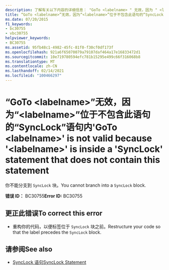 ```yaml
---
description: 了解有关以下内容的详细信息： "GoTo <labelname> " 无效，因为 " <labelname> " 位于不包含此语句的 "SyncLock" 语句内
title: “GoTo <labelname>”无效，因为“<labelname>”位于不包含此语句的“SyncLock”语句内
ms.date: 07/20/2015
f1_keywords:
- bc30755
- vbc30755
helpviewer_keywords:
- BC30755
ms.assetid: 95fb48c1-4982-45fc-81f0-f30cf0df173f
ms.openlocfilehash: 921a6f65070079a79107daf464a17e16833472d1
ms.sourcegitcommit: 10e719780594efc781b15295e499c66f316068b8
ms.translationtype: MT
ms.contentlocale: zh-CN
ms.lasthandoff: 02/14/2021
ms.locfileid: "100466297"
---
```

# <a name="goto-labelname-is-not-valid-because-labelname-is-inside-a-synclock-statement-that-does-not-contain-this-statement"></a><span data-ttu-id="8c378-103">“GoTo \<labelname>”无效，因为“\<labelname>”位于不包含此语句的“SyncLock”语句内</span><span class="sxs-lookup"><span data-stu-id="8c378-103">'GoTo \<labelname>' is not valid because '\<labelname>' is inside a 'SyncLock' statement that does not contain this statement</span></span>

<span data-ttu-id="8c378-104">你不能分支到 `SyncLock` 块。</span><span class="sxs-lookup"><span data-stu-id="8c378-104">You cannot branch into a `SyncLock` block.</span></span>  
  
 <span data-ttu-id="8c378-105">**错误 ID：** BC30755</span><span class="sxs-lookup"><span data-stu-id="8c378-105">**Error ID:** BC30755</span></span>  
  
## <a name="to-correct-this-error"></a><span data-ttu-id="8c378-106">更正此错误</span><span class="sxs-lookup"><span data-stu-id="8c378-106">To correct this error</span></span>  
  
- <span data-ttu-id="8c378-107">重构你的代码，以便标签位于 `SyncLock` 块之前。</span><span class="sxs-lookup"><span data-stu-id="8c378-107">Restructure your code so that the label precedes the `SyncLock` block.</span></span>  
  
## <a name="see-also"></a><span data-ttu-id="8c378-108">请参阅</span><span class="sxs-lookup"><span data-stu-id="8c378-108">See also</span></span>

- [<span data-ttu-id="8c378-109">SyncLock 语句</span><span class="sxs-lookup"><span data-stu-id="8c378-109">SyncLock Statement</span></span>](../language-reference/statements/synclock-statement.md)
